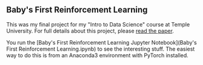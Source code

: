 Baby's First Reinforcement Learning
-----------------------------------

This was my final project for my "Intro to Data Science" course at Temple University. For full details about this project, please [read the paper](BabysFirstReinforcementLearningPaper.pdf). 

You run the [Baby's First Reinforcement Learning Jupyter Notebook](Baby's First Reinforcement Learning.ipynb) to see the interesting stuff. The easiest way to do this is from an Anaconda3 environment with PyTorch installed. 
